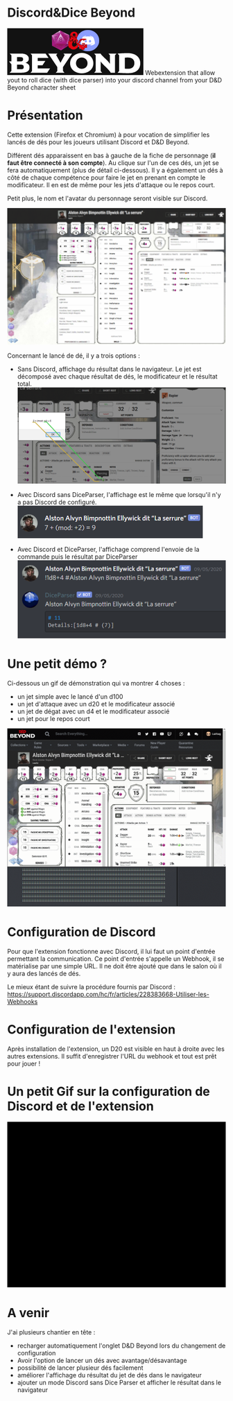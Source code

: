 # Discord&Dice Beyond
![](popup/header.png)
Webextension that allow yout to roll dice (with dice parser) into your discord channel from your D&amp;D Beyond character sheet


# Présentation
Cette extension (Firefox et Chromium) à pour vocation de simplifier les lancés de dés pour les joueurs utilisant Discord et D&D Beyond.

Différent dés apparaissent en bas à gauche de la fiche de personnage (**il faut être connecté à son compte**). Au clique sur l'un de ces dés, un jet se fera automatiquement (plus de détail ci-dessous).
Il y a également un dés à côté de chaque compétence pour faire le jet en prenant en compte le modificateur. Il en est de même pour les jets d'attaque ou le repos court.

Petit plus, le nom et l'avatar du personnage seront visible sur Discord.

![](Presentation.png)

Concernant le lancé de dé, il y a trois options :
- Sans Discord, affichage du résultat dans le navigateur. Le jet est décomposé avec chaque résultat de dés, le modificateur et le résultat total.
![](inBrowser.png)

- Avec Discord sans DiceParser, l'affichage est le même que lorsqu'il n'y a pas Discord de configuré.
![](inDiscordWithoutDiceParser.png)

- Avec Discord et DiceParser, l'affichage comprend l'envoie de la commande puis le résultat par DiceParser
![](inDiscordWithDiceParser.png)

# Une petit démo ?

Ci-dessous un gif de démonstration qui va montrer 4 choses :
- un jet simple avec le lancé d'un d100
- un jet d'attaque avec un d20 et le modificateur associé
- un jet de dégat avec un d4 et le modificateur associé
- un jet pour le repos court

![](demo-roll-a-dice.gif)

# Configuration de Discord
Pour que l'extension fonctionne avec Discord, il lui faut un point d'entrée permettant la communication.
Ce point d'entrée s'appelle un Webhook, il se matérialise par une simple URL.
Il ne doit être ajouté que dans le salon où il y aura des lancés de dés.

Le mieux étant de suivre la procédure fournis par Discord : https://support.discordapp.com/hc/fr/articles/228383668-Utiliser-les-Webhooks

# Configuration de l'extension
Après installation de l'extension, un D20 est visible en haut à droite avec les autres extensions.
Il suffit d'enregistrer l'URL du webhook et tout est prêt pour jouer !

# Un petit Gif sur la configuration de Discord et de l'extension

![](tuto/tuto.gif)

# A venir
J'ai plusieurs chantier en tête :
- recharger automatiquement l'onglet D&D Beyond lors du changement de configuration
- Avoir l'option de lancer un dés avec avantage/désavantage
- possibilité de lancer plusieur dés facilement
- améliorer l'affichage du résultat du jet de dés dans le navigateur
- ajouter un mode Discord sans Dice Parser et afficher le résultat dans le navigateur
